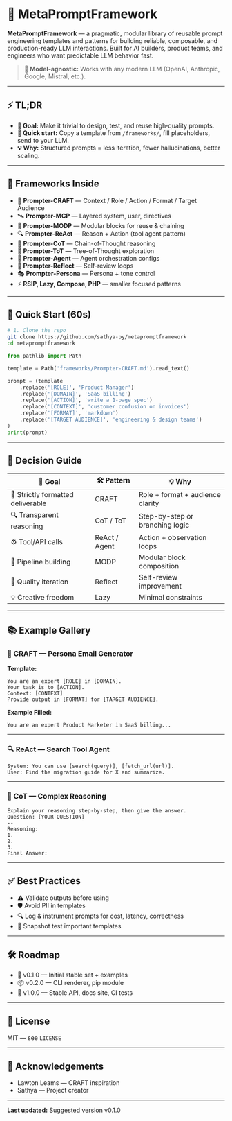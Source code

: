 # 🧩 MetaPromptFramework

**MetaPromptFramework** — a pragmatic, modular library of reusable prompt engineering templates and patterns for building reliable, composable, and production-ready LLM interactions. Built for AI builders, product teams, and engineers who want predictable LLM behavior fast.

> **🤖 Model-agnostic:** Works with any modern LLM (OpenAI, Anthropic, Google, Mistral, etc.).

---

## ⚡ TL;DR

* **🎯 Goal:** Make it trivial to design, test, and reuse high‑quality prompts.
* **🚀 Quick start:** Copy a template from `/frameworks/`, fill placeholders, send to your LLM.
* **💡 Why:** Structured prompts = less iteration, fewer hallucinations, better scaling.

---

## 🧱 Frameworks Inside

* 📝 **Prompter-CRAFT** — Context / Role / Action / Format / Target Audience
* 🛰️ **Prompter-MCP** — Layered system, user, directives
* 🧩 **Prompter-MODP** — Modular blocks for reuse & chaining
* 🔍 **Prompter-ReAct** — Reason + Action (tool agent pattern)
* 🧠 **Prompter-CoT** — Chain-of-Thought reasoning
* 🌳 **Prompter-ToT** — Tree-of-Thought exploration
* 🤖 **Prompter-Agent** — Agent orchestration configs
* 🔄 **Prompter-Reflect** — Self-review loops
* 🎭 **Prompter-Persona** — Persona + tone control
* ⚡ **RSIP, Lazy, Compose, PHP** — smaller focused patterns

---

## 🚀 Quick Start (60s)

```bash
# 1. Clone the repo
git clone https://github.com/sathya-py/metapromptframework
cd metapromptframework
```

```python
from pathlib import Path

template = Path('frameworks/Prompter-CRAFT.md').read_text()

prompt = (template
    .replace('[ROLE]', 'Product Manager')
    .replace('[DOMAIN]', 'SaaS billing')
    .replace('[ACTION]', 'write a 1-page spec')
    .replace('[CONTEXT]', 'customer confusion on invoices')
    .replace('[FORMAT]', 'markdown')
    .replace('[TARGET AUDIENCE]', 'engineering & design teams')
)
print(prompt)
```

---

## 🧭 Decision Guide

| 🎯 Goal                           | 🛠️ Pattern   | 💡 Why                           |
| --------------------------------- | ------------- | -------------------------------- |
| 📄 Strictly formatted deliverable | CRAFT         | Role + format + audience clarity |
| 🔍 Transparent reasoning          | CoT / ToT     | Step-by-step or branching logic  |
| ⚙️ Tool/API calls                 | ReAct / Agent | Action + observation loops       |
| 🧩 Pipeline building              | MODP          | Modular block composition        |
| 🔄 Quality iteration              | Reflect       | Self-review improvement          |
| 💡 Creative freedom               | Lazy          | Minimal constraints              |

---

## 📚 Example Gallery

### 📝 CRAFT — Persona Email Generator

**Template:**

```
You are an expert [ROLE] in [DOMAIN].
Your task is to [ACTION].
Context: [CONTEXT]
Provide output in [FORMAT] for [TARGET AUDIENCE].
```

**Example Filled:**

```
You are an expert Product Marketer in SaaS billing...
```

---

### 🔍 ReAct — Search Tool Agent

```
System: You can use [search(query)], [fetch_url(url)].
User: Find the migration guide for X and summarize.
```

---

### 🧠 CoT — Complex Reasoning

```
Explain your reasoning step-by-step, then give the answer.
Question: [YOUR QUESTION]
--
Reasoning:
1.
2.
3.
Final Answer:
```

---

## ✅ Best Practices

* ⚠️ Validate outputs before using
* 🛡️ Avoid PII in templates
* 🔍 Log & instrument prompts for cost, latency, correctness
* 📸 Snapshot test important templates

---

## 🛠️ Roadmap

* 🎯 v0.1.0 — Initial stable set + examples
* 📦 v0.2.0 — CLI renderer, pip module
* 🧪 v1.0.0 — Stable API, docs site, CI tests

---

## 📜 License

MIT — see `LICENSE`

---

## 🙌 Acknowledgements

* Lawton Leams — CRAFT inspiration
* Sathya — Project creator

---

**Last updated:** Suggested version v0.1.0
